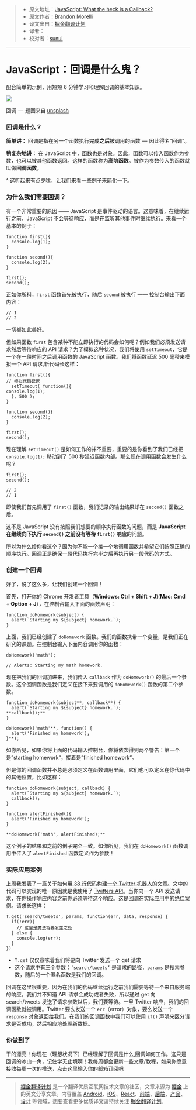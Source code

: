 > * 原文地址：[JavaScript: What the heck is a Callback?](https://codeburst.io/javascript-what-the-heck-is-a-callback-aba4da2deced)
> * 原文作者：[Brandon Morelli](https://codeburst.io/@bmorelli25)
> * 译文出自：[掘金翻译计划](https://github.com/xitu/gold-miner)
> * 译者：
> * 校对者：[sunui](https://github.com/sunui)

---

# JavaScript：回调是什么鬼？

配合简单的示例，用短短 6 分钟学习和理解回调的基本知识。

![](https://cdn-images-1.medium.com/max/1000/1*pWGJIKats-zuumA3RQNEWQ.jpeg)

回调  —  题图来自 [unsplash](https://unsplash.com/search/call?photo=qXn5L9BqRbE)

### 回调是什么？

**简单讲：** 回调是指在另一个函数执行完成**之后**被调用的函数  —  因此得名“回调”。

**稍复杂地讲：** 在 JavaScript 中，函数也是对象。因此，函数可以传入函数作为参数，也可以被其他函数返回。这样的函数称为**高阶函数**。被作为参数传入的函数就叫做**回调函数**。


^ 这听起来有点罗嗦，让我们来看一些例子来简化一下。

### 为什么我们需要回调？

有一个非常重要的原因 —— JavaScript 是事件驱动的语言。这意味着，在继续运行之前，JavaScript 不会等待响应，而是在监听其他事件时继续执行。来看一个基本的例子：

    function first(){
      console.log(1);
    }

    function second(){
      console.log(2);
    }

    first();
    second();

正如你所料，`first` 函数首先被执行，随后 `second` 被执行 —— 控制台输出下面内容：

    // 1
    // 2

一切都如此美好。

但如果函数 `first` 包含某种不能立即执行的代码会如何呢？例如我们必须发送请求然后等待响应的 API 请求？为了模拟这种状况，我们将使用 `setTimeout`，它是一个在一段时间之后调用函数的 JavaScript 函数。我们将函数延迟 500 毫秒来模拟一个 API 请求,新代码长这样：

    function first(){
    // 模拟代码延迟
      setTimeout( function(){
    console.log(1);
      }, 500 );
    }

    function second(){
      console.log(2);
    }

    first();
    second();

现在理解 `setTimeout()` 是如何工作的并不重要，重要的是你看到了我们已经把 `console.log(1);` 移动到了 500 秒延迟函数内部。那么现在调用函数会发生什么呢？

    first();
    second();

    // 2
    // 1

即使我们首先调用了 `first()` 函数，我们记录的输出结果却在 `second()` 函数之后。

这不是 JavaScript 没有按照我们想要的顺序执行函数的问题，而是 **JavaScript 在继续向下执行 `second()` 之前没有等待 `first()` 响应**的问题。

所以为什么给你看这个？因为你不能一个接一个地调用函数并希望它们按照正确的顺序执行。回调正是确保一段代码执行完毕之后再执行另一段代码的方式。

### 创建一个回调

好了，说了这么多，让我们创建一个回调！

首先，打开你的 Chrome 开发者工具（**Windows: Ctrl + Shift + J**)(**Mac: Cmd + Option + J**），在控制台输入下面的函数声明：

    function doHomework(subject) {
      alert(`Starting my ${subject} homework.`);
    }

上面，我们已经创建了 `doHomework` 函数。我们的函数携带一个变量，是我们正在研究的课题。在控制台输入下面内容调用你的函数：

    doHomework('math');

    // Alerts: Starting my math homework.

现在把我们的回调加进来，我们传入 `callback` 作为 `doHomework()` 的最后一个参数。这个回调函数是我们定义在接下来要调用的 `doHomework()` 函数的第二个参数。

    function doHomework(subject**, callback**) {
      alert(`Starting my ${subject} homework.`);
    **callback();**
    }

    doHomework('math'**, function() {
      alert('Finished my homework');
    }**);

如你所见，如果你将上面的代码输入控制台，你将依次得到两个警告：第一个是”starting homework“，接着是”finished homework“。

但是你的回调函数并不总是必须定义在函数调用里面，它们也可以定义在你代码中的其他位置，比如这样：

    function doHomework(subject, callback) {
      alert(`Starting my ${subject} homework.`);
      callback();
    }

    function alertFinished(){
      alert('Finished my homework');
    }

    **doHomework('math', alertFinished);**

这个例子的结果和之前的例子完全一致。如你所见，我们在 `doHomework()` 函数调用中传入了 `alertFinished` 函数定义作为参数！

### 实际应用案例

上周我发表了一篇关于如何[用 38 行代码构建一个 Twitter 机器人](https://hackernoon.com/build-a-simple-twitter-bot-with-node-js-in-just-38-lines-of-code-ed92db9eb078)的文章。文中的代码可以实现的唯一原因就是我使用了 [Twitters API](https://dev.twitter.com/rest/public)。当你向一个 API 发送请求，在你操作响应内容之前你必须等待这个响应。这是回调在实际应用中的绝佳案例。请求长这样：

    T.get('search/tweets', params, function(err, data, response) {
      if(!err){
        // 这里是魔法将要发生之处
      } else {
        console.log(err);
      }
    })

- `T.get` 仅仅意味着我们将要向 Twitter 发送一个 get 请求
- 这个请求中有三个参数：`‘search/tweets’` 是请求的路径，`params` 是搜索参数，随后的一个匿名函数是我们的回调。

回调在这里很重要，因为在我们的代码继续运行之前我们需要等待一个来自服务端的响应。我们并不知道 API 请求会成功或者失败，所以通过 get 向 search/tweets 发送了请求参数以后，我们要等待。一旦 Twitter 响应，我们的回调函数就被调用。Twitter 要么发送一个 `err`（error）对象，要么发送一个 `response` 对象返回给我们。在我们的回调函数中我们可以使用 `if()` 声明来区分请求是否成功，然后相应地处理新数据。

### 你做到了

干的漂亮！你现在（理想状况下）已经理解了回调是什么,回调如何工作。这只是回调的冰山一角，记住学无止境啊！我每周都会更新一些文章/教程，如果你愿意接收每周一次的推送，[点击这里](https://docs.google.com/forms/d/e/1FAIpQLSeQYYmBCBfJF9MXFmRJ7hnwyXvMwyCtHC5wxVDh5Cq--VT6Fg/viewform)输入你的邮箱订阅吧

---

> [掘金翻译计划](https://github.com/xitu/gold-miner) 是一个翻译优质互联网技术文章的社区，文章来源为 [掘金](https://juejin.im) 上的英文分享文章。内容覆盖 [Android](https://github.com/xitu/gold-miner#android)、[iOS](https://github.com/xitu/gold-miner#ios)、[React](https://github.com/xitu/gold-miner#react)、[前端](https://github.com/xitu/gold-miner#前端)、[后端](https://github.com/xitu/gold-miner#后端)、[产品](https://github.com/xitu/gold-miner#产品)、[设计](https://github.com/xitu/gold-miner#设计) 等领域，想要查看更多优质译文请持续关注 [掘金翻译计划](https://github.com/xitu/gold-miner)。
